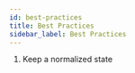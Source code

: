 ```yaml
---
id: best-practices
title: Best Practices
sidebar_label: Best Practices
---
```


1. Keep a normalized state
